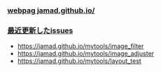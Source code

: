 ### [webpag jamad.github.io/](https://jamad.github.io/)

### [最近更新したissues](https://github.com/jamad/practicePython/issues?q=is%3Aissue+is%3Aopen+sort%3Aupdated-desc)

* https://jamad.github.io/mytools/image_filter
* https://jamad.github.io/mytools/image_adjuster
* https://jamad.github.io/mytools/layout_test

<!--
**jamad/jamad** is a ✨ _special_ ✨ repository because its `README.md` (this file) appears on your GitHub profile.

Here are some ideas to get you started:

- 🔭 I’m currently working on ...
- 🌱 I’m currently learning ...
- 👯 I’m looking to collaborate on ...
- 🤔 I’m looking for help with ...
- 💬 Ask me about ...
- 📫 How to reach me: ...
- 😄 Pronouns: ...
- ⚡ Fun fact: ...
-->
